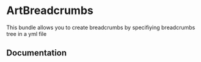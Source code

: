 ArtBreadcrumbs
===============
This bundle allows you to create breadcrumbs by specifiying breadcrumbs tree in a yml file

Documentation
-------------
